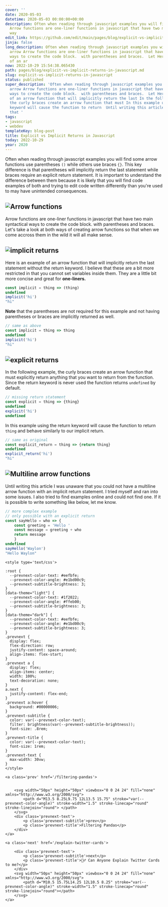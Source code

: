 ```yaml
---
cover: ''
date: 2020-05-03
datetime: 2020-05-03 00:00:00+00:00
description: Often when reading through javascript examples you will find some arrow
  Arrow functions are one-liner functions in javascript that have two main syntactical
  way
edit_link: https://github.com/edit/main/pages/blog/explicit-vs-implicit-returns-in-javascript.md
jinja: false
long_description: Often when reading through javascript examples you will find some
  arrow Arrow functions are one-liner functions in javascript that have two main syntactical
  ways to create the code block.  with parentheses and braces.  Let Here is an example
  of an ar
now: 2022-10-29 15:54:38.065430
path: pages/blog/explicit-vs-implicit-returns-in-javascript.md
slug: explicit-vs-implicit-returns-in-javascript
status: published
super_description: 'Often when reading through javascript examples you will find some
  arrow Arrow functions are one-liner functions in javascript that have two main syntactical
  ways to create the code block.  with parentheses and braces.  Let Here is an example
  of an arrow function that will implicitly return the last In the following example,
  the curly braces create an arrow function that must In this example using the return
  keyword will cause the function to return  Until writing this article I was unaware
  that '
tags:
- javascript
- webdev
templateKey: blog-post
title: Explicit vs Implicit Returns in Javascript
today: 2022-10-29
year: 2020
---
```


Often when reading through javascript examples you will find some arrow
functions use parentheses `()` while others use braces `{}`.  This key
difference is that parentheses will implicitly return the last statement while
braces require an explicit return statement.  It is important to understand the
difference between them because it is likely that you will find code examples
of both and trying to edit code written differently than you're used to may
have unintended consequences.

## ![Arrow functions](https://images.waylonwalker.com/explicit-vs-implicit-returns-in-javascript-1.png)

Arrow functions are one-liner functions in javascript that have two main syntactical ways to create the code block.  with parentheses and braces.  Let's take a look at both ways of creating arrow functions so that when we come accross them in the wild it will all make sense.

## ![implicit returns](https://images.waylonwalker.com/explicit-vs-implicit-returns-in-javascript-2.png)

Here is an example of an arrow function that will implicitly return the last
statement without the return keyword.  I believe that these are a bit more restricted
in that you cannot set variables inside them.  They are a little bit more concise
and great for **one-liners.**

``` javascript
const implicit = thing => (thing)
undefined
implicit('hi')
"hi"
```

**Note** that the parentheses are not required for this example and not having
parentheses or braces are implicitly returned as well.

``` javascript
// same as above
const implicit = thing => thing
undefined
implicit('hi')
"hi"
```

## ![explicit returns](https://images.waylonwalker.com/explicit-vs-implicit-returns-in-javascript-3.png)

In the following example, the curly braces create an arrow function that must
explicitly return anything that you want to return from the function. Since the
return keyword is never used the function returns `undefined` by default.

``` javascript
// missing return statement
const explicit = thing => {thing}
undefined
explicit('hi')
undefined
```

In this example using the return keyword will cause the function to return `thing`
and behave similarly to our implicit return.

``` javascript
// same as original
const explicit_return = thing => {return thing}
undefined
explicit_return('hi')
"hi"
```

## ![Multiline arrow functions](https://images.waylonwalker.com/explicit-vs-implicit-returns-in-javascript-4.png)

Until writing this article I was unaware that you could not have a multiline arrow function with an implicit return statement.  I tried myself and ran into some issues. I also tried to find examples online and could not find one.  If it is possible to write something like below, let me know.

``` javascript
// more complex example
// only possible with an explicit return
const sayHello = who => {
    const greeting = 'Hello '
    const message = greeting + who
    return message
    }
undefined
sayHello('Waylon')
"Hello Waylon"
```
<div class='prevnext'>

    <style type='text/css'>

    :root {
      --prevnext-color-text: #eefbfe;
      --prevnext-color-angle: #e1bd00c9;
      --prevnext-subtitle-brightness: 3;
    }
    [data-theme="light"] {
      --prevnext-color-text: #1f2022;
      --prevnext-color-angle: #ffeb00;
      --prevnext-subtitle-brightness: 3;
    }
    [data-theme="dark"] {
      --prevnext-color-text: #eefbfe;
      --prevnext-color-angle: #e1bd00c9;
      --prevnext-subtitle-brightness: 3;
    }
    .prevnext {
      display: flex;
      flex-direction: row;
      justify-content: space-around;
      align-items: flex-start;
    }
    .prevnext a {
      display: flex;
      align-items: center;
      width: 100%;
      text-decoration: none;
    }
    a.next {
      justify-content: flex-end;
    }
    .prevnext a:hover {
      background: #00000006;
    }
    .prevnext-subtitle {
      color: var(--prevnext-color-text);
      filter: brightness(var(--prevnext-subtitle-brightness));
      font-size: .8rem;
    }
    .prevnext-title {
      color: var(--prevnext-color-text);
      font-size: 1rem;
    }
    .prevnext-text {
      max-width: 30vw;
    }
    </style>
    
    <a class='prev' href='/filtering-pandas'>
    

        <svg width="50px" height="50px" viewbox="0 0 24 24" fill="none" xmlns="http://www.w3.org/2000/svg">
            <path d="M13.5 8.25L9.75 12L13.5 15.75" stroke="var(--prevnext-color-angle)" stroke-width="1.5" stroke-linecap="round" stroke-linejoin="round"> </path>
        </svg>
        <div class='prevnext-text'>
            <p class='prevnext-subtitle'>prev</p>
            <p class='prevnext-title'>Filtering Pandas</p>
        </div>
    </a>
    
    <a class='next' href='/explain-twitter-cards'>
    
        <div class='prevnext-text'>
            <p class='prevnext-subtitle'>next</p>
            <p class='prevnext-title'>🙋‍♂️ Can Anyone Explain Twitter Cards to me?</p>
        </div>
        <svg width="50px" height="50px" viewbox="0 0 24 24" fill="none" xmlns="http://www.w3.org/2000/svg">
            <path d="M10.5 15.75L14.25 12L10.5 8.25" stroke="var(--prevnext-color-angle)" stroke-width="1.5" stroke-linecap="round" stroke-linejoin="round"></path>
        </svg>
    </a>
  </div>